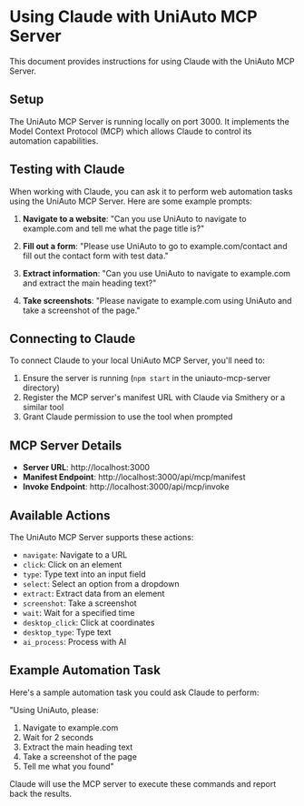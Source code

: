 # Using Claude with UniAuto MCP Server

This document provides instructions for using Claude with the UniAuto MCP Server.

## Setup

The UniAuto MCP Server is running locally on port 3000. It implements the Model Context Protocol (MCP) which allows Claude to control its automation capabilities.

## Testing with Claude

When working with Claude, you can ask it to perform web automation tasks using the UniAuto MCP Server. Here are some example prompts:

1. **Navigate to a website**:
   "Can you use UniAuto to navigate to example.com and tell me what the page title is?"

2. **Fill out a form**:
   "Please use UniAuto to go to example.com/contact and fill out the contact form with test data."

3. **Extract information**:
   "Can you use UniAuto to navigate to example.com and extract the main heading text?"

4. **Take screenshots**:
   "Please navigate to example.com using UniAuto and take a screenshot of the page."

## Connecting to Claude

To connect Claude to your local UniAuto MCP Server, you'll need to:

1. Ensure the server is running (`npm start` in the uniauto-mcp-server directory)
2. Register the MCP server's manifest URL with Claude via Smithery or a similar tool
3. Grant Claude permission to use the tool when prompted

## MCP Server Details

- **Server URL**: http://localhost:3000
- **Manifest Endpoint**: http://localhost:3000/api/mcp/manifest
- **Invoke Endpoint**: http://localhost:3000/api/mcp/invoke

## Available Actions

The UniAuto MCP Server supports these actions:

- `navigate`: Navigate to a URL
- `click`: Click on an element
- `type`: Type text into an input field
- `select`: Select an option from a dropdown
- `extract`: Extract data from an element
- `screenshot`: Take a screenshot
- `wait`: Wait for a specified time
- `desktop_click`: Click at coordinates
- `desktop_type`: Type text
- `ai_process`: Process with AI

## Example Automation Task

Here's a sample automation task you could ask Claude to perform:

"Using UniAuto, please:
1. Navigate to example.com
2. Wait for 2 seconds
3. Extract the main heading text
4. Take a screenshot of the page
5. Tell me what you found"

Claude will use the MCP server to execute these commands and report back the results.